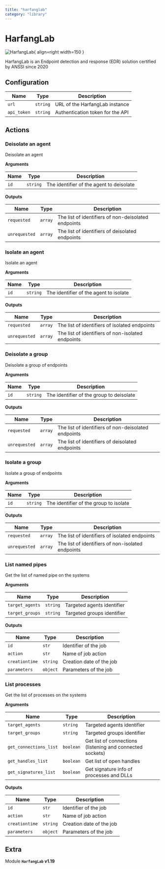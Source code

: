 ```yaml
---
title: "harfanglab"
category: "library"
---
```

# HarfangLab

![HarfangLab](/assets/playbooks/library/harfanglab.png){ align=right width=150 }

HarfangLab is an Endpoint detection and response (EDR) solution certified by ANSSI since 2020

## Configuration

| Name      |  Type   |  Description  |
| --------- | ------- | --------------------------- |
| `url` | `string` | URL of the HarfangLab instance |
| `api_token` | `string` | Authentication token for the API |

## Actions

### Deisolate an agent

Deisolate an agent

**Arguments**

| Name      |  Type   |  Description  |
| --------- | ------- | --------------------------- |
| `id` | `string` | The identifier of the agent to deisolate |


**Outputs**

| Name      |  Type   |  Description  |
| --------- | ------- | --------------------------- |
| `requested` | `array` | The list of identifiers of non-deisolated endpoints |
| `unrequested` | `array` | The list of identifiers of deisolated endpoints |

### Isolate an agent

Isolate an agent

**Arguments**

| Name      |  Type   |  Description  |
| --------- | ------- | --------------------------- |
| `id` | `string` | The identifier of the agent to isolate |


**Outputs**

| Name      |  Type   |  Description  |
| --------- | ------- | --------------------------- |
| `requested` | `array` | The list of identifiers of isolated endpoints |
| `unrequested` | `array` | The list of identifiers of non-isolated endpoints |

### Deisolate a group

Deisolate a group of endpoints

**Arguments**

| Name      |  Type   |  Description  |
| --------- | ------- | --------------------------- |
| `id` | `string` | The identifier of the group to deisolate |


**Outputs**

| Name      |  Type   |  Description  |
| --------- | ------- | --------------------------- |
| `requested` | `array` | The list of identifiers of non-deisolated endpoints |
| `unrequested` | `array` | The list of identifiers of deisolated endpoints |

### Isolate a group

Isolate a group of endpoints

**Arguments**

| Name      |  Type   |  Description  |
| --------- | ------- | --------------------------- |
| `id` | `string` | The identifier of the group to isolate |


**Outputs**

| Name      |  Type   |  Description  |
| --------- | ------- | --------------------------- |
| `requested` | `array` | The list of identifiers of isolated endpoints |
| `unrequested` | `array` | The list of identifiers of non-isolated endpoints |

### List named pipes

Get the list of named pipe on the systems

**Arguments**

| Name      |  Type   |  Description  |
| --------- | ------- | --------------------------- |
| `target_agents` | `string` | Targeted agents identifier |
| `target_groups` | `string` | Targeted groups identifier |


**Outputs**

| Name      |  Type   |  Description  |
| --------- | ------- | --------------------------- |
| `id` | `str` | Identifier of the job |
| `action` | `str` | Name of job action |
| `creationtime` | `string` | Creation date of the job |
| `parameters` | `object` | Parameters of the job |

### List processes

Get the list of processes on the systems

**Arguments**

| Name      |  Type   |  Description  |
| --------- | ------- | --------------------------- |
| `target_agents` | `string` | Targeted agents identifier |
| `target_groups` | `string` | Targeted groups identifier |
| `get_connections_list` | `boolean` | Get list of connections (listening and connected sockets) |
| `get_handles_list` | `boolean` | Get list of open handles |
| `get_signatures_list` | `boolean` | Get signature info of processes and DLLs |


**Outputs**

| Name      |  Type   |  Description  |
| --------- | ------- | --------------------------- |
| `id` | `str` | Identifier of the job |
| `action` | `str` | Name of job action |
| `creationtime` | `string` | Creation date of the job |
| `parameters` | `object` | Parameters of the job |


## Extra

Module **`HarfangLab` v1.19**